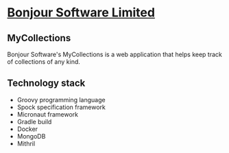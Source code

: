 # [Bonjour Software Limited](https://bonjoursoftware.com/)

## MyCollections

Bonjour Software's MyCollections is a web application that helps keep track of collections of any kind.

## Technology stack

- Groovy programming language
- Spock specification framework
- Micronaut framework
- Gradle build
- Docker
- MongoDB
- Mithril

